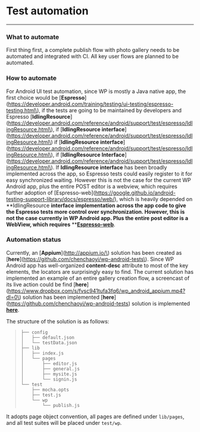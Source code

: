 # Test automation

---

### What to automate

First thing first, a complete publish flow with photo gallery needs to be automated and integrated with CI. All key user flows are planned to be automated.

### How to automate

For Android UI test automation, since WP is mostly a Java native app, the first choice would be [**Espresso**](https://developer.android.com/training/testing/ui-testing/espresso-testing.html\), if the tests are going to be maintained by developers and Espresso [**IdlingResource**]\(https://developer.android.com/reference/android/support/test/espresso/IdlingResource.html\), if [**IdlingResource interface**]\(https://developer.android.com/reference/android/support/test/espresso/IdlingResource.html\) if [**IdlingResource interface**]\(https://developer.android.com/reference/android/support/test/espresso/IdlingResource.html\), if [**IdlingResource Interface**]\(https://developer.android.com/reference/android/support/test/espresso/IdlingResource.html\). If **IdlingResource interface** has been broadly implemented across the app, so Espresso tests could easily register to it for easy synchronized waiting. However this is not the case for the current WP Android app, plus the entire POST editor is a webview, which requires further adoption of [Espresso-web]\(https://google.github.io/android-testing-support-library/docs/espresso/web/), which is heavily depended on **IdlingResource **interface** **implementation across the app code to give the Espresso tests more control over synchronization. However, this is not the case currently in WP Android app. Plus the entire post editor is a WebView, which requires** **[**Espresso-web**](https://google.github.io/android-testing-support-library/docs/espresso/web/).

### Automation status

Currently, an [**Appium**](http://appium.io/\) solution has been created as [**here**]\(https://github.com/chenchaoyi/wp-android-tests\). Since WP Android app has well-organized **content-desc** attribute to most of the key elements, the locators are surprisingly easy to find. The current solution has implemented an example of an entire gallery creation flow, a screencast of its live action could be find [**here**]\(https://www.dropbox.com/s/fvsc941tufa3fq6/wp_android_appium.mp4?dl=0\) solution has been implemented [**here**]\(https://github.com/chenchaoyi/wp-android-tests) solution is implemented [**here**](https://github.com/chenchaoyi/wp-android-tests).

The structure of the solution is as follows:

> ```
> ├── config
> │   ├── default.json
> │   └── testData.json
> ├── lib
> │   ├── index.js
> │   └── pages
> │       ├── editor.js
> │       ├── general.js
> │       ├── mysite.js
> │       └── signin.js
> └── test
>     ├── mocha.opts
>     ├── test.js
>     └── wp
>         └── publish.js
> ```

It adopts page object convention, all pages are defined under `lib/pages`, and all test suites will be placed under `test/wp`.

